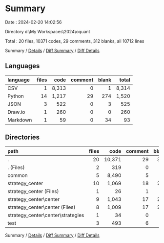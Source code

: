 # Summary

Date : 2024-02-20 14:02:56

Directory d:\\My Workspaces\\2024\\oquant

Total : 20 files,  10371 codes, 29 comments, 312 blanks, all 10712 lines

Summary / [Details](details.md) / [Diff Summary](diff.md) / [Diff Details](diff-details.md)

## Languages
| language | files | code | comment | blank | total |
| :--- | ---: | ---: | ---: | ---: | ---: |
| CSV | 1 | 8,313 | 0 | 1 | 8,314 |
| Python | 14 | 1,217 | 29 | 274 | 1,520 |
| JSON | 3 | 522 | 0 | 3 | 525 |
| Draw.io | 1 | 260 | 0 | 0 | 260 |
| Markdown | 1 | 59 | 0 | 34 | 93 |

## Directories
| path | files | code | comment | blank | total |
| :--- | ---: | ---: | ---: | ---: | ---: |
| . | 20 | 10,371 | 29 | 312 | 10,712 |
| . (Files) | 2 | 319 | 0 | 34 | 353 |
| common | 5 | 8,490 | 5 | 29 | 8,524 |
| strategy_center | 10 | 1,069 | 18 | 238 | 1,325 |
| strategy_center (Files) | 1 | 26 | 1 | 4 | 31 |
| strategy_center\\center | 9 | 1,043 | 17 | 234 | 1,294 |
| strategy_center\\center (Files) | 8 | 1,009 | 17 | 222 | 1,248 |
| strategy_center\\center\\strategies | 1 | 34 | 0 | 12 | 46 |
| test | 3 | 493 | 6 | 11 | 510 |

Summary / [Details](details.md) / [Diff Summary](diff.md) / [Diff Details](diff-details.md)